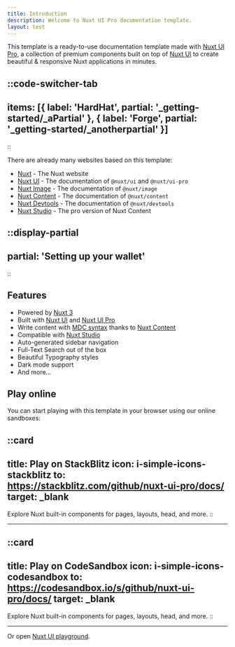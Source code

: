 ```yaml
---
title: Introduction
description: Welcome to Nuxt UI Pro documentation template.
layout: test
---
```


This template is a ready-to-use documentation template made with [Nuxt UI Pro](https://ui.nuxt.com/pro), a collection of
premium components built on top of [Nuxt UI](https://ui.nuxt.com) to create beautiful & responsive Nuxt applications in
minutes.

::code-switcher-tab
---
items: [{
  label: 'HardHat',
  partial: '_getting-started/_aPartial'
}, {
  label: 'Forge',
  partial: '_getting-started/_anotherpartial'
}]
---
::

There are already many websites based on this template:

- [Nuxt](https://nuxt.com) - The Nuxt website
- [Nuxt UI](https://ui.nuxt.com) - The documentation of `@nuxt/ui` and `@nuxt/ui-pro`
- [Nuxt Image](https://image.nuxt.com) - The documentation of `@nuxt/image`
- [Nuxt Content](https://content.nuxt.com) - The documentation of `@nuxt/content`
- [Nuxt Devtools](https://devtools.nuxt.com) - The documentation of `@nuxt/devtools`
- [Nuxt Studio](https://nuxt.studio) - The pro version of Nuxt Content

::display-partial
---
partial: 'Setting up your wallet'
---
::

## Features

- Powered by [Nuxt 3](https://nuxt.com)
- Built with [Nuxt UI](https://ui.nuxt.com) and [Nuxt UI Pro](https://ui.nuxt.com/pro)
- Write content with [MDC syntax](https://content.nuxt.com/usage/markdown) thanks to
  [Nuxt Content](https://content.nuxt.com)
- Compatible with [Nuxt Studio](https://nuxt.studio)
- Auto-generated sidebar navigation
- Full-Text Search out of the box
- Beautiful Typography styles
- Dark mode support
- And more...

## Play online

You can start playing with this template in your browser using our online sandboxes:

::card
---
title: Play on StackBlitz
icon: i-simple-icons-stackblitz
to: https://stackblitz.com/github/nuxt-ui-pro/docs/
target: _blank
---
Explore Nuxt built-in components for pages, layouts, head, and more.
::

---

::card
---
title: Play on CodeSandbox
icon: i-simple-icons-codesandbox
to: https://codesandbox.io/s/github/nuxt-ui-pro/docs/
target: _blank
---
Explore Nuxt built-in components for pages, layouts, head, and more.
::

---

Or open [Nuxt UI playground](https://ui.nuxt.com/playground).
